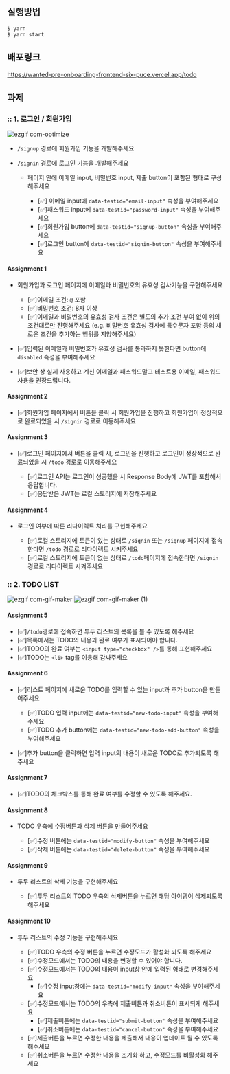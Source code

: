 ## 실행방법
```
$ yarn
$ yarn start
```
## 배포링크
https://wanted-pre-onboarding-frontend-six-puce.vercel.app/todo

## 과제

### :: 1. 로그인 / 회원가입
![ezgif com-optimize](https://user-images.githubusercontent.com/108375964/219053134-cecfaec7-6776-4f6e-a31b-b2d4ca05d971.gif)

- `/signup` 경로에 회원가입 기능을 개발해주세요
- `/signin` 경로에 로그인 기능을 개발해주세요

  - 페이지 안에 이메일 input, 비밀번호 input, 제출 button이 포함된 형태로 구성해주세요

    - [✅] 이메일 input에 `data-testid="email-input"` 속성을 부여해주세요
    - [✅]패스워드 input에 `data-testid="password-input"` 속성을 부여해주세요
    - [✅]회원가입 button에 `data-testid="signup-button"` 속성을 부여해주세요
    - [✅]로그인 button에 `data-testid="signin-button"` 속성을 부여해주세요

#### Assignment 1

- 회원가입과 로그인 페이지에 이메일과 비밀번호의 유효성 검사기능을 구현해주세요

  - [✅]이메일 조건: `@` 포함
  - [✅]비밀번호 조건: 8자 이상
  - [✅]이메일과 비밀번호의 유효성 검사 조건은 별도의 추가 조건 부여 없이 위의 조건대로만 진행해주세요 (e.g. 비밀번호 유효성 검사에 특수문자 포함 등의 새로운 조건을 추가하는 행위를 지양해주세요)

- [✅]입력된 이메일과 비밀번호가 유효성 검사를 통과하지 못한다면 button에 `disabled` 속성을 부여해주세요
- [✅]보안 상 실제 사용하고 계신 이메일과 패스워드말고 테스트용 이메일, 패스워드 사용을 권장드립니다.

#### Assignment 2

- [✅]회원가입 페이지에서 버튼을 클릭 시 회원가입을 진행하고 회원가입이 정상적으로 완료되었을 시 `/signin` 경로로 이동해주세요

#### Assignment 3

- [✅]로그인 페이지에서 버튼을 클릭 시, 로그인을 진행하고 로그인이 정상적으로 완료되었을 시 `/todo` 경로로 이동해주세요

  - [✅]로그인 API는 로그인이 성공했을 시 Response Body에 JWT를 포함해서 응답합니다.
  - [✅]응답받은 JWT는 로컬 스토리지에 저장해주세요

#### Assignment 4

- 로그인 여부에 따른 리다이렉트 처리를 구현해주세요

  - [✅]로컬 스토리지에 토큰이 있는 상태로 `/signin` 또는 `/signup` 페이지에 접속한다면 `/todo` 경로로 리다이렉트 시켜주세요
  - [✅]로컬 스토리지에 토큰이 없는 상태로 `/todo`페이지에 접속한다면 `/signin` 경로로 리다이렉트 시켜주세요


### :: 2. TODO LIST
![ezgif com-gif-maker](https://user-images.githubusercontent.com/108375964/219053945-c3545ce8-7fc9-4d1e-b150-7d59cecdac53.gif)
![ezgif com-gif-maker (1)](https://user-images.githubusercontent.com/108375964/219055128-46287d6b-e933-4b07-8598-de5c629eca4e.gif)

#### Assignment 5

- [✅]`/todo`경로에 접속하면 투두 리스트의 목록을 볼 수 있도록 해주세요
- [✅]목록에서는 TODO의 내용과 완료 여부가 표시되어야 합니다.
- [✅]TODO의 완료 여부는 `<input type="checkbox" />`를 통해 표현해주세요
- [✅]TODO는 `<li>` tag를 이용해 감싸주세요

#### Assignment 6

- [✅]리스트 페이지에 새로운 TODO를 입력할 수 있는 input과 추가 button을 만들어주세요

  - [✅]TODO 입력 input에는 `data-testid="new-todo-input"` 속성을 부여해주세요
  - [✅]TODO 추가 button에는 `data-testid="new-todo-add-button"` 속성을 부여해주세요

- [✅]추가 button을 클릭하면 입력 input의 내용이 새로운 TODO로 추가되도록 해주세요

#### Assignment 7

- [✅]TODO의 체크박스를 통해 완료 여부를 수정할 수 있도록 해주세요.

#### Assignment 8

- TODO 우측에 수정버튼과 삭제 버튼을 만들어주세요

  - [✅]수정 버튼에는 `data-testid="modify-button"` 속성을 부여해주세요
  - [✅]삭제 버튼에는 `data-testid="delete-button"` 속성을 부여해주세요


#### Assignment 9

- 투두 리스트의 삭제 기능을 구현해주세요

  - [✅]투두 리스트의 TODO 우측의 삭제버튼을 누르면 해당 아이템이 삭제되도록 해주세요

#### Assignment 10

- 투두 리스트의 수정 기능을 구현해주세요

  - [✅]TODO 우측의 수정 버튼을 누르면 수정모드가 활성화 되도록 해주세요
  - [✅]수정모드에서는 TODO의 내용을 변경할 수 있어야 합니다.
  - [✅]수정모드에서는 TODO의 내용이 input창 안에 입력된 형태로 변경해주세요
    - [✅]수정 input창에는 `data-testid="modify-input"` 속성을 부여해주세요
  - [✅]수정모드에서는 TODO의 우측에 제출버튼과 취소버튼이 표시되게 해주세요
    - [✅]제출버튼에는 `data-testid="submit-button"` 속성을 부여해주세요
    - [✅]취소버튼에는 `data-testid="cancel-button"` 속성을 부여해주세요
  - [✅]제출버튼을 누르면 수정한 내용을 제출해서 내용이 업데이트 될 수 있도록 해주세요
  - [✅]취소버튼을 누르면 수정한 내용을 초기화 하고, 수정모드를 비활성화 해주세요
